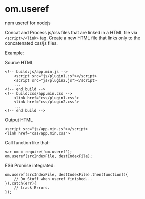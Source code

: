 # om.useref
npm useref for nodejs

Concat and Process js/css files that are linked in a HTML file via ```<script>/<link>``` tag.
Create a new HTML file that links only to the concatenated css/js files.

Example:

Source HTML
```
<!-- build:js/app.min.js -->
    <script src="js/plugin1.js"></script>
    <script src="js/plugin2.js"></script>
    ...
<!-- end build -->
<!-- build:css/app.min.css -->
    <link href="css/plugin1.css">
    <link href="css/plugin2.css">
    ...
<!-- end build -->
```

Output HTML
```
<script src="js/app.min.js"></script>
<link href="css/app.min.css">
```

Call function like that:
```
var om = require('om.useref');
om.useref(srcIndexFile, destIndexFile);
```

ES6 Promise integrated:
```
om.useref(srcIndexFile, destIndexFile).then(function(){
    // Do Stuff when useref finished... 
}).catch(err){
    // track Errors.
});
```
